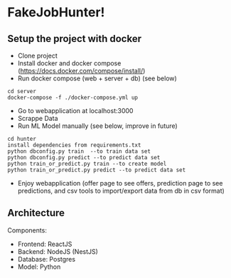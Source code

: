 # FakeJobHunter!

## Setup the project with docker

- Clone project
- Install docker and docker compose (https://docs.docker.com/compose/install/)
- Run docker compose (web + server + db) (see below)

```
cd server
docker-compose -f ./docker-compose.yml up
```

- Go to webapplication at localhost:3000
- Scrappe Data
- Run ML Model manually (see below, improve in future)

```
cd hunter
install dependencies from requirements.txt
python dbconfig.py train  --to train data set
python dbconfig.py predict --to predict data set
python train_or_predict.py train --to create model
python train_or_predict.py predict --to predict data set
```

- Enjoy webapplication (offer page to see offers, prediction page to see predictions, and csv tools to import/export data from db in csv format)

## Architecture

Components:

- Frontend: ReactJS
- Backend: NodeJS (NestJS)
- Database: Postgres
- Model: Python
